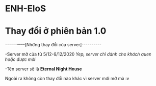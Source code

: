# ENH-EIoS
# Thay đổi ở phiên bản 1.0

----------[Những thay đổi của server]----------


-Server mở cửa từ 5/12-6/12/2020 *Yep, server chỉ dành cho khách quen hoặc được mời*

-Tên server sẽ là **Eternal Night House**


Ngoài ra không còn thay đổi nào khác vì server mới mở mà :v
